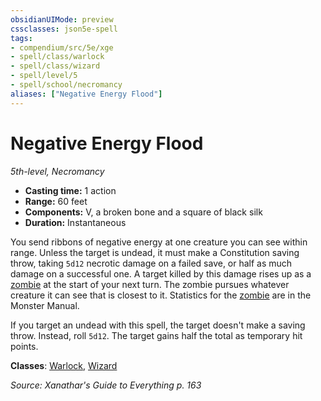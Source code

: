 ```yaml
---
obsidianUIMode: preview
cssclasses: json5e-spell
tags:
- compendium/src/5e/xge
- spell/class/warlock
- spell/class/wizard
- spell/level/5
- spell/school/necromancy
aliases: ["Negative Energy Flood"]
---
```

# Negative Energy Flood
*5th-level, Necromancy*  

- **Casting time:** 1 action
- **Range:** 60 feet
- **Components:** V, a broken bone and a square of black silk
- **Duration:** Instantaneous

You send ribbons of negative energy at one creature you can see within range. Unless the target is undead, it must make a Constitution saving throw, taking `5d12` necrotic damage on a failed save, or half as much damage on a successful one. A target killed by this damage rises up as a [zombie](/compendium/bestiary/undead/zombie.md) at the start of your next turn. The zombie pursues whatever creature it can see that is closest to it. Statistics for the [zombie](/compendium/bestiary/undead/zombie.md) are in the Monster Manual.

If you target an undead with this spell, the target doesn't make a saving throw. Instead, roll `5d12`. The target gains half the total as temporary hit points.

**Classes**: [Warlock](/compendium/classes/warlock.md), [Wizard](/compendium/classes/wizard.md)

*Source: Xanathar's Guide to Everything p. 163*